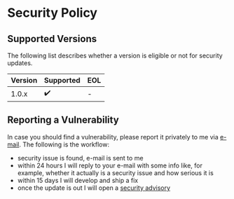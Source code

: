 # Security Policy

## Supported Versions

The following list describes whether a version is eligible or not for security updates.

| Version | Supported          | EOL  |
| ------- | ------------------ |------|
| 1.0.x   | :heavy_check_mark: | - |

## Reporting a Vulnerability

In case you should find a vulnerability, please report it privately to me via [e-mail](mailto:paolostivanin@users.noreply.github.com).
The following is the workflow:
- security issue is found, e-mail is sent to me
- within 24 hours I will reply to your e-mail with some info like, for example, whether it actually is a security issue and how serious it is
- within 15 days I will develop and ship a fix
- once the update is out I will open a [security advisory](https://github.com/paolostivanin/GTKCrypto/security/advisories)
